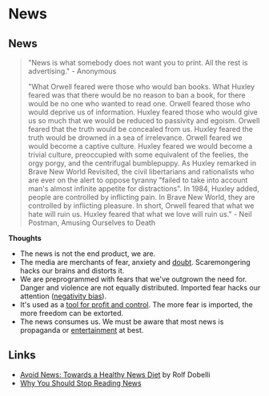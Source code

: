 # News

## News

> "News is what somebody does not want you to print. All the rest is advertising." - Anonymous
>
> "What Orwell feared were those who would ban books. What Huxley feared was that there would be no reason to ban a book, for there would be no one who wanted to read one. Orwell feared those who would deprive us of information. Huxley feared those who would give us so much that we would be reduced to passivity and egoism. Orwell feared that the truth would be concealed from us. Huxley feared the truth would be drowned in a sea of irrelevance. Orwell feared we would become a captive culture. Huxley feared we would become a trivial culture, preoccupied with some equivalent of the feelies, the orgy porgy, and the centrifugal bumblepuppy. As Huxley remarked in Brave New World Revisited, the civil libertarians and rationalists who are ever on the alert to oppose tyranny "failed to take into account man's almost infinite appetite for distractions". In 1984, Huxley added, people are controlled by inflicting pain. In Brave New World, they are controlled by inflicting pleasure. In short, Orwell feared that what we hate will ruin us. Huxley feared that what we love will ruin us." - Neil Postman, Amusing Ourselves to Death

**Thoughts**

* The news is not the end product, we are.
* The media are merchants of fear, anxiety and [doubt](https://en.wikipedia.org/wiki/Merchants_of_Doubt). Scaremongering hacks our brains and distorts it. 
* We are preprogrammed with fears that we've outgrown the need for. Danger and violence are not equally distributed. Imported fear hacks our attention \([negativity bias](https://en.wikipedia.org/wiki/Negativity_bias)\). 
* It's used as a [tool for profit and control](https://en.wikipedia.org/wiki/Manufacturing_Consent). The more fear is imported, the more freedom can be extorted.
* The news consumes us. We must be aware that most news is propaganda or [entertainment](https://en.wikipedia.org/wiki/Amusing_Ourselves_to_Death) at best.

## Links

* [Avoid News: Towards a Healthy News Diet](https://www.gwern.net/docs/culture/2010-dobelli.pdf) by Rolf Dobelli
* [Why You Should Stop Reading News](https://fs.blog/2013/12/stop-reading-news/)

